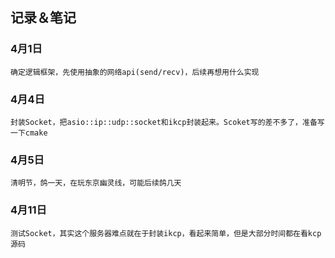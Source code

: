 ## 记录＆笔记


### 4月1日
    确定逻辑框架，先使用抽象的网络api(send/recv)，后续再想用什么实现

### 4月4日
    封装Socket，把asio::ip::udp::socket和ikcp封装起来。Scoket写的差不多了，准备写一下cmake

### 4月5日
    清明节，鸽一天，在玩东京幽灵线，可能后续鸽几天

### 4月11日
    测试Socket，其实这个服务器难点就在于封装ikcp，看起来简单，但是大部分时间都在看kcp源码
    